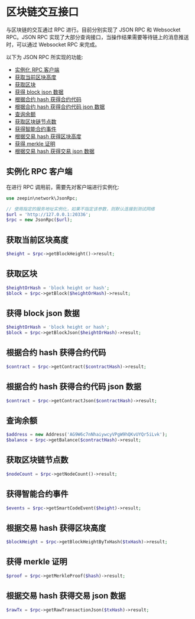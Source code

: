 # 区块链交互接口

与区块链的交互通过 RPC 进行。目前分别实现了 JSON RPC 和 Websocket RPC。JSON RPC 实现了大部分查询接口，当操作结果需要等待链上的消息推送时，可以通过 Websocket RPC 来完成。

以下为 JSON RPC 所实现的功能:

- [实例化 RPC 客户端](#实例化-RPC-客户端)
- [获取当前区块高度](#获取当前区块高度)
- [获取区块](#获取区块)
- [获得 block json 数据](#获得-block-json-数据)
- [根据合约 hash 获得合约代码](#根据合约-hash-获得合约代码)
- [根据合约 hash 获得合约代码 json 数据](#根据合约-hash-获得合约代码-json-数据)
- [查询余额](#查询余额)
- [获取区块链节点数](#获取区块链节点数)
- [获得智能合约事件](#获得智能合约事件)
- [根据交易 hash 获得区块高度](#根据交易-hash-获得区块高度)
- [获得 merkle 证明](#获得-merkle-证明)
- [根据交易 hash 获得交易 json 数据](#根据交易-hash-获得交易-json-数据)

## 实例化 RPC 客户端

在进行 RPC 调用前，需要先对客户端进行实例化:

```php
use zeepin\network\JsonRpc;

// 使用指定的服务地址实例化，如果不指定该参数，则默认连接到测试网络
$url = 'http://127.0.0.1:20336';
$rpc = new JsonRpc($url);
```

## 获取当前区块高度

```php
$height = $rpc->getBlockHeight()->result;
```

## 获取区块

```php
$heightOrHash = 'block height or hash';
$block = $rpc->getBlock($heightOrHash)->result;
```

## 获得 block json 数据

```php
$heightOrHash = 'block height or hash';
$block = $rpc->getBlockJson($heightOrHash)->result;
```

## 根据合约 hash 获得合约代码

```php
$contract = $rpc->getContract($contractHash)->result;
```

## 根据合约 hash 获得合约代码 json 数据

```php
$contract = $rpc->getContractJson($contractHash)->result;
```

## 查询余额

```php
$address = new Address('AG9W6c7nNhaiywcyVPgW9hQKvUYQr5iLvk');
$balance = $rpc->getBalance($contractHash)->result;
```

## 获取区块链节点数

```php
$nodeCount = $rpc->getNodeCount()->result;
```

## 获得智能合约事件

```php
$events = $rpc->getSmartCodeEvent($height)->result;
```

## 根据交易 hash 获得区块高度

```php
$blockHeight = $rpc->getBlockHeightByTxHash($txHash)->result;
```

## 获得 merkle 证明

```php
$proof = $rpc->getMerkleProof($hash)->result;
```

## 根据交易 hash 获得交易 json 数据

```php
$rawTx = $rpc->getRawTransactionJson($txHash)->result;
```
